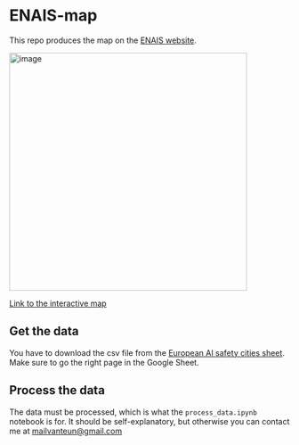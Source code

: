 # ENAIS-map
This repo produces the map on the [ENAIS website](https://enais.co/).

<img width="427" alt="image" src="https://github.com/TeunvdWeij/ENAIS-map/assets/57399756/b809fd2e-41f9-401b-b777-0719d7a90b6a">

[Link to the interactive map](https://umap.openstreetmap.fr/en/map/enais-city-overview_915934)

## Get the data
You have to download the csv file from the [European AI safety cities sheet](https://docs.google.com/spreadsheets/d/1FETP5mYMquMH6K1v8O_K6IQ-yLibroEBJPcdT6lLYFw/). Make sure to go the right page in the Google Sheet. 

## Process the data
The data must be processed, which is what the `process_data.ipynb` notebook is for. It should be self-explanatory, but otherwise you can contact me at mailvanteun@gmail.com


